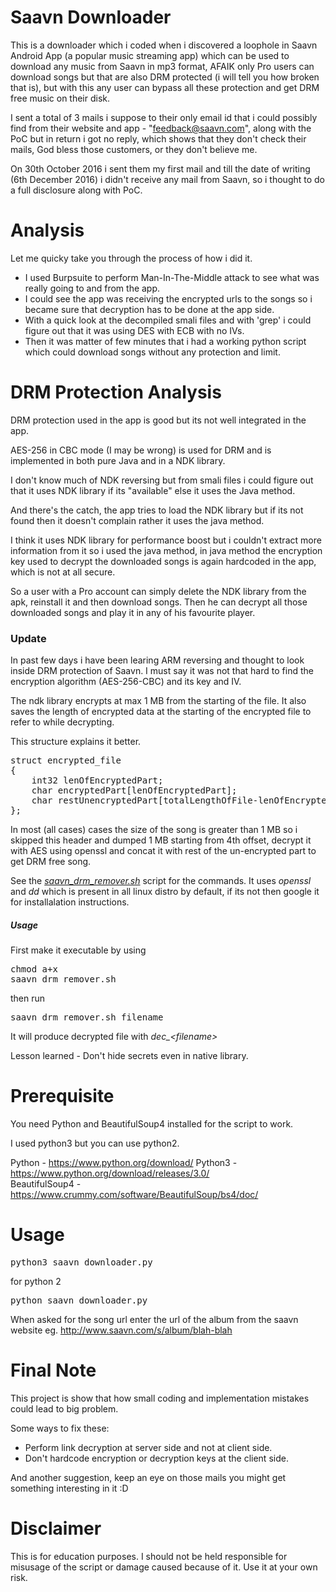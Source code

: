 Saavn Downloader
====
This is a downloader which i coded when i discovered a loophole in Saavn Android App (a popular music streaming app) which can be used to download any music from Saavn in mp3 format, AFAIK only Pro users can download songs but that are also DRM protected (i will tell you how broken that is), but with this any user can bypass all these protection and get DRM free music on their disk.

I sent a total of 3 mails i suppose to their only email id that i could possibly find from their website and app - "feedback@saavn.com", along with the PoC but in return i got no reply, which shows that they don't check their mails, God bless those customers, or they don't believe me.

On 30th October 2016 i sent them my first mail and till the date of writing (6th December 2016) i didn't receive any mail from Saavn, so i thought to do a full disclosure along with PoC.

Analysis
====
Let me quicky take you through the process of how i did it.

* I used Burpsuite to perform Man-In-The-Middle attack to see what was really going to and from the app.
* I could see the app was receiving the encrypted urls to the songs so i became sure that decryption has to be done at the app side.
* With a quick look at the decompiled smali files and with 'grep' i could figure out that it was using DES with ECB with no IVs.
* Then it was matter of few minutes that i had a working python script which could download songs without any protection and limit.

DRM Protection Analysis
====
DRM protection used in the app is good but its not well integrated in the app.

AES-256 in CBC mode (I may be wrong) is used for DRM and is implemented in both pure Java and in a NDK library.

I don't know much of NDK reversing but from smali files i could figure out that it uses NDK library if its "available" else it uses the Java method.

And there's the catch, the app tries to load the NDK library but if its not found then it doesn't complain rather it uses the java method.

I think it uses NDK library for performance boost but i couldn't extract more information from it so i used the java method, in java method the encryption key used to decrypt the downloaded songs is again hardcoded in the app, which is not at all secure.

So a user with a Pro account can simply delete the NDK library from the apk, reinstall it and then download songs. Then he can decrypt all those downloaded songs and play it in any of his favourite player.

### Update

In past few days i have been learing ARM reversing and thought to look inside DRM protection of Saavn. I must say it was not that hard to find the encryption algorithm (AES-256-CBC) and its key and IV.

The ndk library encrypts at max 1 MB from the starting of the file. It also saves the length of encrypted data at the starting of the encrypted file to refer to while decrypting.

This structure explains it better.
<pre>
struct encrypted_file
{
	int32 lenOfEncryptedPart;
	char encryptedPart[lenOfEncryptedPart];
	char restUnencryptedPart[totalLengthOfFile-lenOfEncryptedPart];
};
</pre>

In most (all cases) cases the size of the song is greater than 1 MB so i skipped this header and dumped 1 MB starting from 4th offset, decrypt it with AES using openssl and concat it with rest of the un-encrypted part to get DRM free song.

See the *[saavn_drm_remover.sh](saavn_drm_remover.sh)* script for the commands. It uses *openssl* and *dd* which is present in all linux distro by default, if its not then google it for installalation instructions.

##### Usage
First make it executable by using <pre>chmod a+x saavn_drm_remover.sh</pre> then run

<pre>
saavn_drm_remover.sh filename
</pre>

It will produce decrypted file with *dec_\<filename\>*

Lesson learned - Don't hide secrets even in native library.

Prerequisite
====
You need Python and BeautifulSoup4 installed for the script to work.

I used python3 but you can use python2.

Python			- https://www.python.org/download/
Python3			- https://www.python.org/download/releases/3.0/<br>
BeautifulSoup4	- https://www.crummy.com/software/BeautifulSoup/bs4/doc/

Usage
====
<pre>python3 saavn_downloader.py</pre>
for python 2
<pre>python saavn_downloader.py</pre>
When asked for the song url enter the url of the album from the saavn website eg. http://www.saavn.com/s/album/blah-blah


Final Note
====
This project is show that how small coding and implementation mistakes could lead to big problem.

Some ways to fix these:

* Perform link decryption at server side and not at client side.
* Don't hardcode encryption or decryption keys at the client side.

And another suggestion, keep an eye on those mails you might get something interesting in it :D

Disclaimer
====
This is for education purposes. I should not be held responsible for misusage of the script or damage caused because of it. Use it at your own risk.
